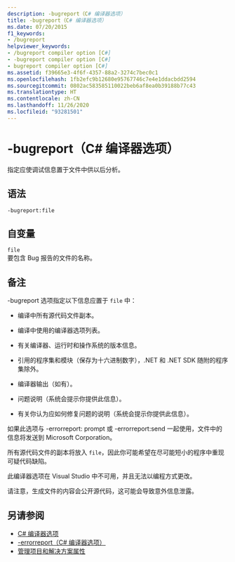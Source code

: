 ```yaml
---
description: -bugreport（C# 编译器选项）
title: -bugreport（C# 编译器选项）
ms.date: 07/20/2015
f1_keywords:
- /bugreport
helpviewer_keywords:
- /bugreport compiler option [C#]
- -bugreport compiler option [C#]
- bugreport compiler option [C#]
ms.assetid: f39665e3-4f6f-4357-88a2-3274c7bec0c1
ms.openlocfilehash: 1fb2efc9b12680e95767746c7e4e1ddacbdd2594
ms.sourcegitcommit: 0802ac583585110022beb6af8ea0b39188b77c43
ms.translationtype: HT
ms.contentlocale: zh-CN
ms.lasthandoff: 11/26/2020
ms.locfileid: "93281501"
---
```

# <a name="-bugreport-c-compiler-options"></a>-bugreport（C# 编译器选项）

指定应使调试信息置于文件中供以后分析。  
  
## <a name="syntax"></a>语法  
  
```console  
-bugreport:file  
```  
  
## <a name="arguments"></a>自变量  

 `file`  
 要包含 Bug 报告的文件的名称。  
  
## <a name="remarks"></a>备注  

 -bugreport 选项指定以下信息应置于 `file` 中：  
  
- 编译中所有源代码文件副本。  
  
- 编译中使用的编译器选项列表。  
  
- 有关编译器、运行时和操作系统的版本信息。  
  
- 引用的程序集和模块（保存为十六进制数字），.NET 和 .NET SDK 随附的程序集除外。  
  
- 编译器输出（如有）。  
  
- 问题说明（系统会提示你提供此信息）。  
  
- 有关你认为应如何修复问题的说明（系统会提示你提供此信息）。  
  
 如果此选项与 -errorreport: prompt 或 -errorreport:send 一起使用，文件中的信息将发送到 Microsoft Corporation。  
  
 所有源代码文件的副本将放入 `file`，因此你可能希望在尽可能短小的程序中重现可疑代码缺陷。  
  
 此编译器选项在 Visual Studio 中不可用，并且无法以编程方式更改。  
  
 请注意，生成文件的内容会公开源代码，这可能会导致意外信息泄露。  
  
## <a name="see-also"></a>另请参阅

- [C# 编译器选项](./index.md)
- [-errorreport（C# 编译器选项）](./errorreport-compiler-option.md)
- [管理项目和解决方案属性](/visualstudio/ide/managing-project-and-solution-properties)
